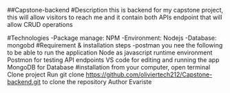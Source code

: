 ##Capstone-backend
#Description
this is backend for my capstone project, this will allow visitors to reach me and it contain both APIs endpoint that will allow CRUD operations

#Technologies
-Package manage: NPM
-Environment: Nodejs
-Database: mongobd
#Requirement & installation steps
-postman
you nee the following to be able to run the application Node as javascript runtime environment Postmon for testing API endpoints VS code for editing and running the app MongoDB for Database
#installation
from your computer, open terminal
Clone project Run git clone https://github.com/oliviertech212/Capstone-backend.git to clone the repository
Author
Evariste
